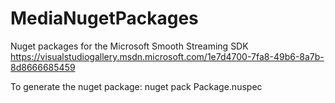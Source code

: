 # MediaNugetPackages
Nuget packages for the Microsoft Smooth Streaming SDK
https://visualstudiogallery.msdn.microsoft.com/1e7d4700-7fa8-49b6-8a7b-8d8666685459

To generate the nuget package:
nuget pack Package.nuspec